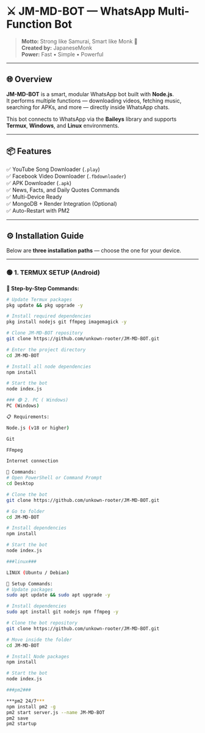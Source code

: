 # ⚔️ JM-MD-BOT — WhatsApp Multi-Function Bot

> **Motto:** Strong like Samurai, Smart like Monk 🙏  
> **Created by:** JapaneseMonk  
> **Power:** Fast • Simple • Powerful

---

## 🌐 Overview

**JM-MD-BOT** is a smart, modular WhatsApp bot built with **Node.js**.  
It performs multiple functions — downloading videos, fetching music, searching for APKs, and more — directly inside WhatsApp chats.

This bot connects to WhatsApp via the **Baileys** library and supports **Termux**, **Windows**, and **Linux** environments.

---

## 📦 Features

✅ YouTube Song Downloader (`.play`)  
✅ Facebook Video Downloader (`.fbdownloader`)  
✅ APK Downloader (`.apk`)  
✅ News, Facts, and Daily Quotes Commands  
✅ Multi-Device Ready  
✅ MongoDB + Render Integration (Optional)  
✅ Auto-Restart with PM2  

---

## ⚙️ Installation Guide

Below are **three installation paths** — choose the one for your device.

---

### 🟢 1. TERMUX SETUP (Android)

**📲 Step-by-Step Commands:**

```bash
# Update Termux packages
pkg update && pkg upgrade -y

# Install required dependencies
pkg install nodejs git ffmpeg imagemagick -y

# Clone JM-MD-BOT repository
git clone https://github.com/unkown-rooter/JM-MD-BOT.git

# Enter the project directory
cd JM-MD-BOT

# Install all node dependencies
npm install

# Start the bot
node index.js

### 🟢 2. PC ( Windows)
PC (Windows)

📋 Requirements:

Node.js (v18 or higher)

Git

FFmpeg

Internet connection

🧩 Commands:
# Open PowerShell or Command Prompt
cd Desktop

# Clone the bot
git clone https://github.com/unkown-rooter/JM-MD-BOT.git

# Go to folder
cd JM-MD-BOT

# Install dependencies
npm install

# Start the bot
node index.js

###linux###

LINUX (Ubuntu / Debian)

🔧 Setup Commands:
# Update packages
sudo apt update && sudo apt upgrade -y

# Install dependencies
sudo apt install git nodejs npm ffmpeg -y

# Clone the bot repository
git clone https://github.com/unkown-rooter/JM-MD-BOT.git

# Move inside the folder
cd JM-MD-BOT

# Install Node packages
npm install

# Start the bot
node index.js

###pm2###

***pm2 24/7***
npm install pm2 -g
pm2 start server.js --name JM-MD-BOT
pm2 save
pm2 startup


